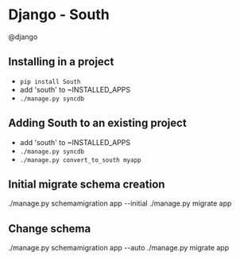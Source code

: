 # Django - South
@django 

Installing in a project
-----------------------


* ``pip install South``
* add 'south' to ~INSTALLED_APPS
* ``./manage.py syncdb``


Adding South to an existing project
-----------------------------------


* add 'south' to ~INSTALLED_APPS
* ``./manage.py syncdb``
* ``./manage.py convert_to_south myapp``


Initial migrate schema creation
-------------------------------



 ./manage.py schemamigration app --initial
 ./manage.py migrate app

Change schema
-------------



 ./manage.py schemamigration app --auto
 ./manage.py migrate app



